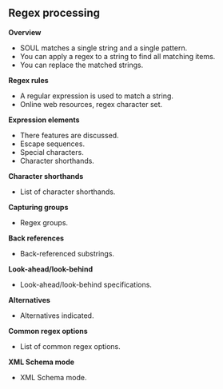 ## Regex processing

**Overview**

* SOUL matches a single string and a single pattern.
* You can apply a regex to a string to find all matching items.
* You can replace the matched strings.

**Regex rules**

* A regular expression is used to match a string.
* Online web resources, regex character set.

**Expression elements**

* There features are discussed.
* Escape sequences.
* Special characters.
* Character shorthands.

**Character shorthands**

* List of character shorthands.

**Capturing groups**

* Regex groups.

**Back references**

* Back-referenced substrings.

**Look-ahead/look-behind**

* Look-ahead/look-behind specifications.

**Alternatives**

* Alternatives indicated.

**Common regex options**

* List of common regex options.

**XML Schema mode**

* XML Schema mode.